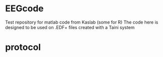 # EEGcode
Test repository for matlab code from Kaslab (some for R)
The code here is designed to be used on .EDF+ files created with a Taini system

# protocol
